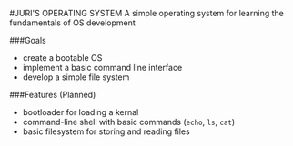 #JURI'S OPERATING SYSTEM 
A simple operating system for learning the fundamentals of OS development 

###Goals 
- create a bootable OS
- implement a basic command line interface
- develop a simple file system

###Features (Planned) 
- bootloader for loading a kernal
- command-line shell with basic commands (`echo`, `ls`, `cat`)
- basic filesystem for storing and reading files
